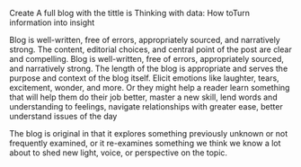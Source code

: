 Create A full blog with the tittle is Thinking with data: How toTurn information into insight

Blog is well-written, free of errors, appropriately sourced, and narratively strong. The content, editorial choices, and central point of the post are clear and compelling.
Blog is well-written, free of errors, appropriately sourced, and narratively strong.
The length of the blog is appropriate and serves the purpose and context of the blog itself. Elicit emotions like laughter, tears, excitement, wonder, and more. Or they might help a reader learn something that will help them do their job better, master a new skill, lend words and understanding to feelings, navigate relationships with greater ease, better understand issues of the day

The blog is original in that it explores something previously unknown or not frequently examined, or it re-examines something we think we know a lot about to shed new light, voice, or perspective on the topic. 